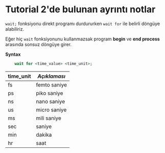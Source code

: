 # Tutorial 2'de bulunan ayrıntı notlar

`wait;` fonksiyonu direkt programı durdururken `wait for` ile belirli döngüye alabiliriz.

Eğer hiç `wait` fonksiyonunu kullanmazsak program **begin** ve **end process** arasında sonsuz döngüye girer.

**Syntax**
```VHDL 
    wait for <time_value> <time_unit>;
 ```

| **time_unit** | *Açıklaması* |
| :------------- | ------------ |
| fs            | femto saniye |
| ps            | piko saniye  |
| ns            | nano saniye  |
| us            | micro saniye |
| ms            | mili saniye  |
| sec           | saniye       |
| min           | dakika       |
| hr            | saat         |
